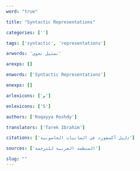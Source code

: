```yaml
---
word: "true"

title: "Syntactic Representations"

categories: ['']

tags: ['syntactic', 'representations']

arwords: 'تمثيل نحوي'

arexps: []

enwords: ['Syntactic Representations']

enexps: []

arlexicons: ['م']

enlexicons: ['S']

authors: ['Ruqayya Roshdy']

translators: ['Tarek Ibrahim']

citations: ['دليل أكسفورد في السانيات الحاسوبية']

sources: ['المنظمة العربية للترجمة']

slug: ""
---
```

